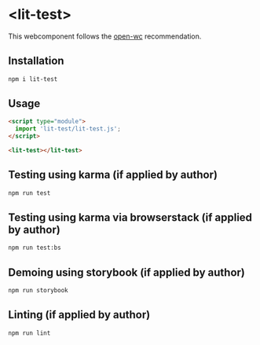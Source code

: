 # \<lit-test>

This webcomponent follows the [open-wc](https://github.com/open-wc/open-wc) recommendation.

## Installation
```bash
npm i lit-test
```

## Usage
```html
<script type="module">
  import 'lit-test/lit-test.js';
</script>

<lit-test></lit-test>
```

## Testing using karma (if applied by author)
```bash
npm run test
```

## Testing using karma via browserstack (if applied by author)
```bash
npm run test:bs
```

## Demoing using storybook (if applied by author)
```bash
npm run storybook
```

## Linting (if applied by author)
```bash
npm run lint
```
